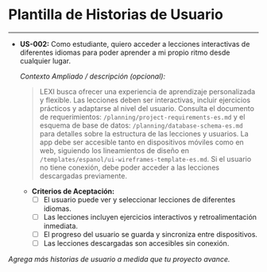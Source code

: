# Plantilla de Historias de Usuario

---

- **US-002:** Como estudiante, quiero acceder a lecciones interactivas de diferentes idiomas para poder aprender a mi propio ritmo desde cualquier lugar.

  _Contexto Ampliado / descripción (opcional):_
  > LEXI busca ofrecer una experiencia de aprendizaje personalizada y flexible. Las lecciones deben ser interactivas, incluir ejercicios prácticos y adaptarse al nivel del usuario. Consulta el documento de requerimientos: `/planning/project-requirements-es.md` y el esquema de base de datos: `/planning/database-schema-es.md` para detalles sobre la estructura de las lecciones y usuarios.
  > La app debe ser accesible tanto en dispositivos móviles como en web, siguiendo los lineamientos de diseño en `/templates/espanol/ui-wireframes-template-es.md`.
  > Si el usuario no tiene conexión, debe poder acceder a las lecciones descargadas previamente.

  - **Criterios de Aceptación:**
    - [ ] El usuario puede ver y seleccionar lecciones de diferentes idiomas.
    - [ ] Las lecciones incluyen ejercicios interactivos y retroalimentación inmediata.
    - [ ] El progreso del usuario se guarda y sincroniza entre dispositivos.
    - [ ] Las lecciones descargadas son accesibles sin conexión.

_Agrega más historias de usuario a medida que tu proyecto avance._
